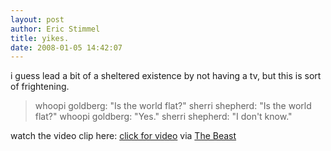 ```yaml
---
layout: post
author: Eric Stimmel
title: yikes.
date: 2008-01-05 14:42:07
--- 
```



i guess lead a bit of a sheltered existence by not having a tv, but this is sort of frightening.

> whoopi goldberg: "Is the world flat?" sherri shepherd: "Is the world flat?" whoopi goldberg: "Yes." sherri shepherd: "I don't know."

watch the video clip here: [click for video][] via [The Beast][]

  [click for video]: http://link.brightcove.com/services/link/bcpid1184514351/bctid1184493037
  [The Beast]: http://www.buffalobeast.com/122/50mostloathsome2007.html

